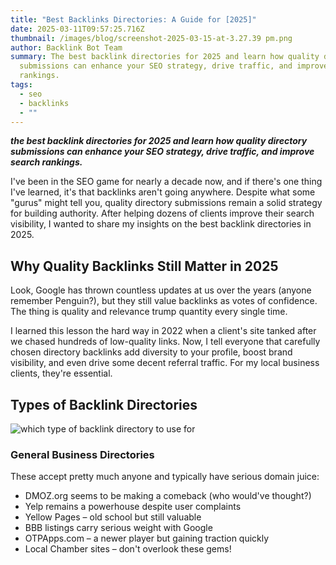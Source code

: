 ```yaml
---
title: "Best Backlinks Directories: A Guide for [2025]"
date: 2025-03-11T09:57:25.716Z
thumbnail: /images/blog/screenshot-2025-03-15-at-3.27.39 pm.png
author: Backlink Bot Team
summary: The best backlink directories for 2025 and learn how quality directory
  submissions can enhance your SEO strategy, drive traffic, and improve search
  rankings.
tags:
  - seo
  - backlinks
  - ""
---
```

***the best backlink directories for 2025 and learn how quality directory submissions can enhance your SEO strategy, drive traffic, and improve search rankings.***



I've been in the SEO game for nearly a decade now, and if there's one thing I've learned, it's that backlinks aren't going anywhere. Despite what some "gurus" might tell you, quality directory submissions remain a solid strategy for building authority. After helping dozens of clients improve their search visibility, I wanted to share my insights on the best backlink directories in 2025.

## **Why Quality Backlinks Still Matter in 2025**



Look, Google has thrown countless updates at us over the years (anyone remember Penguin?), but they still value backlinks as votes of confidence. The thing is quality and relevance trump quantity every single time.

I learned this lesson the hard way in 2022 when a client's site tanked after we chased hundreds of low-quality links. Now, I tell everyone that carefully chosen directory backlinks add diversity to your profile, boost brand visibility, and even drive some decent referral traffic. For my local business clients, they're essential.

## **Types of Backlink Directories**

![which type of backlink directory to use for](/images/blog/screenshot-2025-03-15-at-3.29.10 pm.png "which type of backlink directory to use for")





### **General Business Directories**

These accept pretty much anyone and typically have serious domain juice:

* DMOZ.org seems to be making a comeback (who would've thought?)
* Yelp remains a powerhouse despite user complaints
* Yellow Pages – old school but still valuable
* BBB listings carry serious weight with Google
* OTPApps.com – a newer player but gaining traction quickly
* Local Chamber sites – don't overlook these gems!